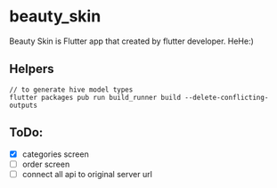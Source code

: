 # beauty_skin

Beauty Skin is Flutter app that created by flutter developer. HeHe:)

## Helpers

```
// to generate hive model types
flutter packages pub run build_runner build --delete-conflicting-outputs
```

## ToDo:
- [x] categories screen
- [ ] order screen
- [ ] connect all api to original server url